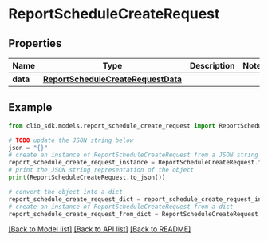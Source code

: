 # ReportScheduleCreateRequest


## Properties

Name | Type | Description | Notes
------------ | ------------- | ------------- | -------------
**data** | [**ReportScheduleCreateRequestData**](ReportScheduleCreateRequestData.md) |  | 

## Example

```python
from clio_sdk.models.report_schedule_create_request import ReportScheduleCreateRequest

# TODO update the JSON string below
json = "{}"
# create an instance of ReportScheduleCreateRequest from a JSON string
report_schedule_create_request_instance = ReportScheduleCreateRequest.from_json(json)
# print the JSON string representation of the object
print(ReportScheduleCreateRequest.to_json())

# convert the object into a dict
report_schedule_create_request_dict = report_schedule_create_request_instance.to_dict()
# create an instance of ReportScheduleCreateRequest from a dict
report_schedule_create_request_from_dict = ReportScheduleCreateRequest.from_dict(report_schedule_create_request_dict)
```
[[Back to Model list]](../README.md#documentation-for-models) [[Back to API list]](../README.md#documentation-for-api-endpoints) [[Back to README]](../README.md)


